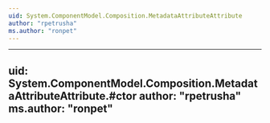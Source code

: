 ```yaml
---
uid: System.ComponentModel.Composition.MetadataAttributeAttribute
author: "rpetrusha"
ms.author: "ronpet"
---
```


---
uid: System.ComponentModel.Composition.MetadataAttributeAttribute.#ctor
author: "rpetrusha"
ms.author: "ronpet"
---
